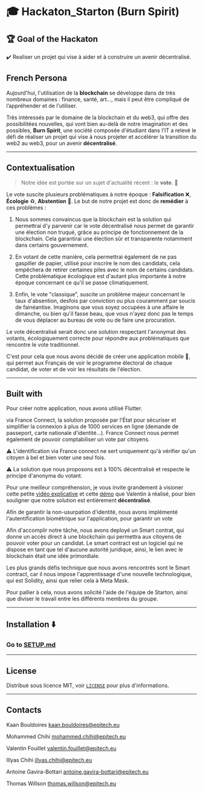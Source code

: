 # :mortar_board: Hackaton_Starton (Burn Spirit)
## :trophy: Goal of the Hackaton
:heavy_check_mark: Realiser un projet qui vise à aider et à construire un avenir décentralisé.

## French Persona

Aujourd'hui, l'utilisation de la __blockchain__ se développe dans de très nombreux domaines : finance, santé, art..., mais il peut être compliqué de l’appréhender et de l'utiliser.

Très intéressés par le domaine de la blockchain et du web3, qui offre des possibilitées nouvelles, qui vont bien au-delà de notre imagination et des possibles, __Burn Spirit__, une société composée d'étudiant dans l'IT a relevé le défi de réaliser un projet qui vise à nous projeter et accélérer la transition du web2 au web3, pour un avenir __décentralisé__.

---------------------------------------------------------------------------------------------------------------------------------------------------------

## Contextualisation

>Notre idée est portée sur un sujet d'actualité récent : le __vote__. :envelope_with_arrow:

Le vote suscite plusieurs problématiques à notre époque : __Falsification__ :x:, __Écologie__ :recycle:, __Abstention__ :put_litter_in_its_place:. Le but de notre projet est donc de __remédier__ à ces problèmes :

1. Nous sommes convaincus que la blockchain est la solution qui permettrai d'y parvenir car le vote décentralisé nous permet de garantir une élection non truqué, grâce au principe de fonctionnement de la blockchain. Cela garantirai une élection sûr et transparente notamment dans certains gouvernement.

2. En votant de cette manière, cela permettrai également de ne pas gaspiller de papier, utilisé pour inscrire le nom des candidats, cela empêchera de retirer certaines piles avec le nom de certains candidats. Cette problématique écologique est d'autant plus importante à notre époque concernant ce qu'il se passe climatiquement.

3. Enfin, le vote "classique", suscite un problème majeur concernant le taux d'absention, desfois par conviction ou plus couramment par soucis de fainéantise. Imaginons que vous soyez occupées à une affaire le dimanche, ou bien qu'il fasse beau, que vous n'ayez donc pas le temps de vous déplacer au bureau de vote ou de faire une procuration.

Le vote décentralisé serait donc une solution respectant l'anonymat des votants, écologiquement correcte pour répondre aux problématiques que rencontre le vote traditionnel.

C'est pour cela que nous avons décidé de créer une application mobile :iphone:, qui permet aux Français de voir le programme électoral de chaque candidat, de voter et de voir les résultats de l'élection.

--------------------------------------------------------------------------------------------------------------------------------------------------

## Built with

Pour créer notre application, nous avons utilisé Flutter.

via France Connect, la solution proposée par l'État pour sécuriser et simplifier la connexion à plus de 1000 services en ligne (demande de passeport, carte nationale d'identité...). France Connect nous permet également de pouvoir comptabiliser un vote par citoyens.

:warning: L'identification via France connect ne sert uniquement qu'à vérifier qu'un citoyen à bel et bien voter une seul fois.

:warning: La solution que nous proposons est à 100% décentralisé et respecte le principe d'anonyma du votant.

Pour une meilleur compréhension, je vous invite grandement à visioner cette petite [vidéo explicative](https://drive.google.com/file/d/1fkmYWmISnj8Vsye0-JDEE5oHbVOu1w8p/view) et cette [démo](https://drive.google.com/file/d/17a8oHl-GusAtjVyHCH2KupmGyg_hsRli/view) que Valentin à réalisé, pour bien souligner que notre solution est entièrement __décentralisé__.

Afin de garantir la non-usurpation d'identité, nous avons implémenté l'autentification biométrique sur l'application, pour garantir un vote   

Afin d'accomplir notre tâche, nous avons deployé un Smart contrat, qui donne un accès direct à une blockchain qui permettra aux citoyens de pouvoir voter pour un candidat. Le smart contract est un logiciel qui ne dispose en tant que tel d'aucune autorité juridique, ainsi, le lien avec le blockchain était une idée primordiale.

Les plus grands défis technique que nous avons rencontrés sont le Smart contract, car il nous impose l'apprentissage d'une nouvelle technologique, qui est Solidity, ainsi que relier cela à Meta Mask.

Pour pallier à cela, nous avons solicité l'aide de l'équipe de Starton, ainsi que diviser le travail entre les différents membres du groupe.

--------------------------------------------------------------------------------------------------------------------------------------------------

## Installation :arrow_down:
### Go to [SETUP.md](https://github.com/Nokimalos/HackatonStarton/blob/main/SETUP.md)

--------------------------------------------------------------------------------------------------------------------------------------------------

## License 

Distribué sous licence MIT, voir [``` LICENSE ```](https://github.com/Nokimalos/HackatonStarton/blob/main/LICENSE) pour plus d'informations.

----------------------------------------------------------------------------------------------------------------------------------------------------------

## Contacts

Kaan Bouldoires kaan.bouldoires@epitech.eu

Mohammed Chihi mohammed.chihi@epitech.eu

Valentin Fouillet valentin.fouillet@epitech.eu

Illyas Chihi illyas.chihi@epitech.eu

Antoine Gavira-Bottari antoine.gavira-bottari@epitech.eu

Thomas Willson thomas.willson@epitech.eu
